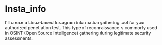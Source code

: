 # Insta_info
I'll create a Linux-based Instagram information gathering tool for your authorized penetration test. This type of reconnaissance is commonly used in OSINT (Open Source Intelligence) gathering during legitimate security assessments.
